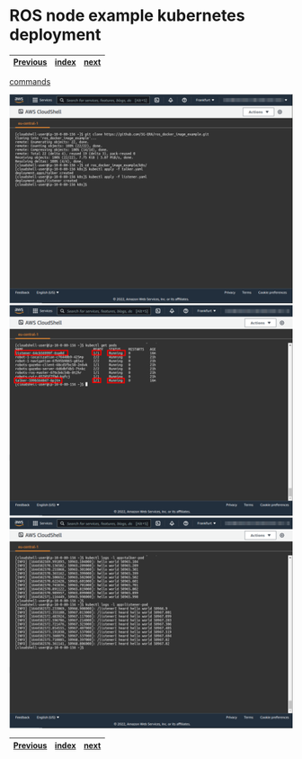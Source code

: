 # ROS node example kubernetes deployment
| [Previous](../09-docker-image-creation/README.md) | [index](../README.md) | [next](../11-deploy-robot-simulation/README.md) |
| :--- | :--: | ---: |

[commands](10-deploy-image-cmd.txt)

<img src="10-deploy-image-00.png"/>
<img src="10-deploy-image-01.png"/>
<img src="10-deploy-image-02.png"/>

| [Previous](../09-docker-image-creation/README.md) | [index](../README.md) | [next](../11-deploy-robot-simulation/README.md) |
| :--- | :--: | ---: |
